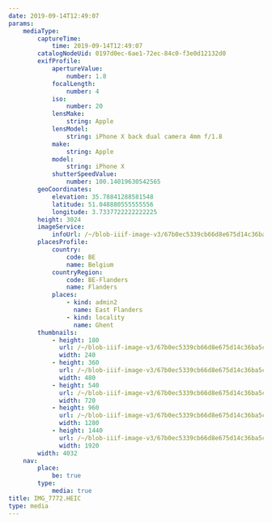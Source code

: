 ```yaml
---
date: 2019-09-14T12:49:07
params:
    mediaType:
        captureTime:
            time: 2019-09-14T12:49:07
        catalogNodeUid: 0197d0ec-6ae1-72ec-84c0-f3e0d12132d0
        exifProfile:
            apertureValue:
                number: 1.8
            focalLength:
                number: 4
            iso:
                number: 20
            lensMake:
                string: Apple
            lensModel:
                string: iPhone X back dual camera 4mm f/1.8
            make:
                string: Apple
            model:
                string: iPhone X
            shutterSpeedValue:
                number: 100.14019630542565
        geoCoordinates:
            elevation: 35.78841288581548
            latitude: 51.048880555555556
            longitude: 3.7337722222222225
        height: 3024
        imageService:
            infoUrl: /~/blob-iiif-image-v3/67b0ec5339cb66d8e675d14c36ba5c95abd7996e70585cdc40fd30ec97cdc71b/info.json
        placesProfile:
            country:
                code: BE
                name: Belgium
            countryRegion:
                code: BE-Flanders
                name: Flanders
            places:
                - kind: admin2
                  name: East Flanders
                - kind: locality
                  name: Ghent
        thumbnails:
            - height: 180
              url: /~/blob-iiif-image-v3/67b0ec5339cb66d8e675d14c36ba5c95abd7996e70585cdc40fd30ec97cdc71b/full/240%2C180/0/default.jpg
              width: 240
            - height: 360
              url: /~/blob-iiif-image-v3/67b0ec5339cb66d8e675d14c36ba5c95abd7996e70585cdc40fd30ec97cdc71b/full/480%2C360/0/default.jpg
              width: 480
            - height: 540
              url: /~/blob-iiif-image-v3/67b0ec5339cb66d8e675d14c36ba5c95abd7996e70585cdc40fd30ec97cdc71b/full/720%2C540/0/default.jpg
              width: 720
            - height: 960
              url: /~/blob-iiif-image-v3/67b0ec5339cb66d8e675d14c36ba5c95abd7996e70585cdc40fd30ec97cdc71b/full/1280%2C960/0/default.jpg
              width: 1280
            - height: 1440
              url: /~/blob-iiif-image-v3/67b0ec5339cb66d8e675d14c36ba5c95abd7996e70585cdc40fd30ec97cdc71b/full/1920%2C1440/0/default.jpg
              width: 1920
        width: 4032
    nav:
        place:
            be: true
        type:
            media: true
title: IMG_7772.HEIC
type: media
---
```

